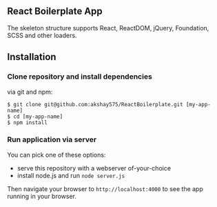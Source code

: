 ## React Boilerplate App

The skeleton structure supports React, ReactDOM, jQuery, Foundation, SCSS and other loaders.

## Installation

### Clone repository and install dependencies

via git and npm:

```
$ git clone git@github.com:akshay575/ReactBoilerplate.git [my-app-name]
$ cd [my-app-name]
$ npm install
```

### Run application via server

You can pick one of these options:

* serve this repository with a webserver of-your-choice
* install node.js and run `node server.js`

Then navigate your browser to `http://localhost:4000` to see the app running in
your browser.
